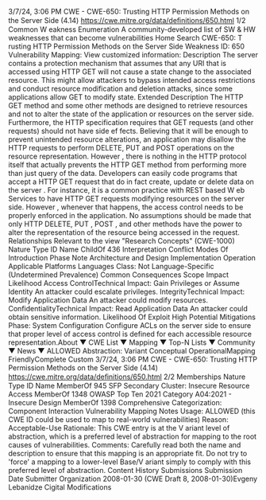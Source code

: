 3/7/24, 3:06 PM CWE - CWE-650: Trusting HTTP Permission Methods on the Server Side (4.14)
https://cwe.mitre.org/data/deﬁnitions/650.html 1/2
Common W eakness Enumeration
A community-developed list of SW & HW weaknesses that can become
vulnerabilities
Home Search
CWE-650: T rusting HTTP Permission Methods on the Server Side
Weakness ID: 650
Vulnerability Mapping: 
View customized information:
 Description
The server contains a protection mechanism that assumes that any URI that is accessed using HTTP GET will not cause a state
change to the associated resource. This might allow attackers to bypass intended access restrictions and conduct resource
modification and deletion attacks, since some applications allow GET to modify state.
 Extended Description
The HTTP GET method and some other methods are designed to retrieve resources and not to alter the state of the application or
resources on the server side. Furthermore, the HTTP specification requires that GET requests (and other requests) should not have
side ef fects. Believing that it will be enough to prevent unintended resource alterations, an application may disallow the HTTP
requests to perform DELETE, PUT and POST operations on the resource representation. However , there is nothing in the HTTP
protocol itself that actually prevents the HTTP GET method from performing more than just query of the data. Developers can easily
code programs that accept a HTTP GET request that do in fact create, update or delete data on the server . For instance, it is a
common practice with REST based W eb Services to have HTTP GET requests modifying resources on the server side. However ,
whenever that happens, the access control needs to be properly enforced in the application. No assumptions should be made that
only HTTP DELETE, PUT , POST , and other methods have the power to alter the representation of the resource being accessed in the
request.
 Relationships
 Relevant to the view "Research Concepts" (CWE-1000)
Nature Type ID Name
ChildOf 436 Interpretation Conflict
 Modes Of Introduction
Phase Note
Architecture and Design
Implementation
Operation
 Applicable Platforms
Languages
Class: Not Language-Specific (Undetermined Prevalence)
 Common Consequences
Scope Impact Likelihood
Access ControlTechnical Impact: Gain Privileges or Assume Identity
An attacker could escalate privileges.
IntegrityTechnical Impact: Modify Application Data
An attacker could modify resources.
ConfidentialityTechnical Impact: Read Application Data
An attacker could obtain sensitive information.
 Likelihood Of Exploit
High
 Potential Mitigations
Phase: System Configuration
Configure ACLs on the server side to ensure that proper level of access control is defined for each accessible resource
representation.About ▼ CWE List ▼ Mapping ▼ Top-N Lists ▼ Community ▼ News ▼
ALLOWED
Abstraction: Variant
Conceptual OperationalMapping
FriendlyComplete Custom
3/7/24, 3:06 PM CWE - CWE-650: Trusting HTTP Permission Methods on the Server Side (4.14)
https://cwe.mitre.org/data/deﬁnitions/650.html 2/2
 Memberships
Nature Type ID Name
MemberOf 945 SFP Secondary Cluster: Insecure Resource Access
MemberOf 1348 OWASP Top Ten 2021 Category A04:2021 - Insecure Design
MemberOf 1398 Comprehensive Categorization: Component Interaction
 Vulnerability Mapping Notes
Usage: ALLOWED (this CWE ID could be used to map to real-world vulnerabilities)
Reason: Acceptable-Use
Rationale:
This CWE entry is at the V ariant level of abstraction, which is a preferred level of abstraction for mapping to the root causes of
vulnerabilities.
Comments:
Carefully read both the name and description to ensure that this mapping is an appropriate fit. Do not try to 'force' a mapping to a
lower-level Base/V ariant simply to comply with this preferred level of abstraction.
 Content History
 Submissions
Submission Date Submitter Organization
2008-01-30
(CWE Draft 8, 2008-01-30)Evgeny Lebanidze Cigital
 Modifications

